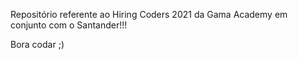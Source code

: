 Repositório referente ao Hiring Coders 2021 da Gama Academy em conjunto com o Santander!!!

Bora codar ;)
